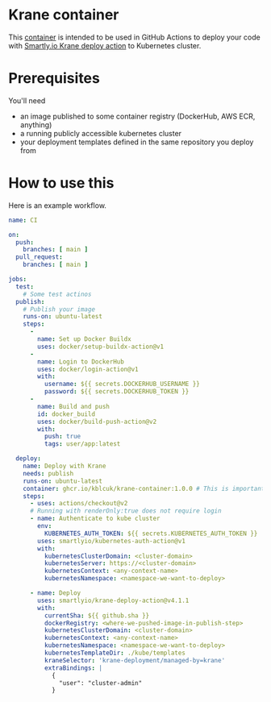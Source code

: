# Krane container

This [container](https://docs.github.com/en/actions/reference/workflow-syntax-for-github-actions#jobsjob_idcontainer) is intended to be used in GitHub Actions to deploy your code with [Smartly.io Krane deploy action](https://github.com/smartlyio/krane-deploy-action) to Kubernetes cluster.

# Prerequisites

You'll need
- an image published to some container registry (DockerHub, AWS ECR, anything)
- a running publicly accessible kubernetes cluster
- your deployment templates defined in the same repository you deploy from

# How to use this

Here is an example workflow.

``` yaml
name: CI

on:
  push:
    branches: [ main ]
  pull_request:
    branches: [ main ]

jobs:
  test:
    # Some test actinos
  publish:
    # Publish your image
    runs-on: ubuntu-latest
    steps:
      -
        name: Set up Docker Buildx
        uses: docker/setup-buildx-action@v1
      -
        name: Login to DockerHub
        uses: docker/login-action@v1
        with:
          username: ${{ secrets.DOCKERHUB_USERNAME }}
          password: ${{ secrets.DOCKERHUB_TOKEN }}
      -
        name: Build and push
        id: docker_build
        uses: docker/build-push-action@v2
        with:
          push: true
          tags: user/app:latest

  deploy:
    name: Deploy with Krane
    needs: publish
    runs-on: ubuntu-latest
    container: ghcr.io/kblcuk/krane-container:1.0.0 # This is important line! We want to run this job in container
    steps:
      - uses: actions/checkout@v2
      # Running with renderOnly:true does not require login
      - name: Authenticate to kube cluster
        env:
          KUBERNETES_AUTH_TOKEN: ${{ secrets.KUBERNETES_AUTH_TOKEN }}
        uses: smartlyio/kubernetes-auth-action@v1
        with:
          kubernetesClusterDomain: <cluster-domain>
          kubernetesServer: https://<cluster-domain>
          kubernetesContext: <any-context-name>
          kubernetesNamespace: <namespace-we-want-to-deploy>

      - name: Deploy
        uses: smartlyio/krane-deploy-action@v4.1.1
        with:
          currentSha: ${{ github.sha }}
          dockerRegistry: <where-we-pushed-image-in-publish-step>
          kubernetesClusterDomain: <cluster-domain>
          kubernetesContext: <any-context-name>
          kubernetesNamespace: <namespace-we-want-to-deploy>
          kubernetesTemplateDir: ./kube/templates
          kraneSelector: 'krane-deployment/managed-by=krane'
          extraBindings: |
            {
              "user": "cluster-admin"
            }
```
